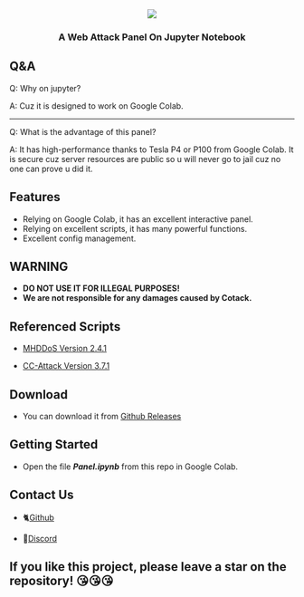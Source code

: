 <div align=center>
<img src="https://see.fontimg.com/api/renderfont4/w1xX2/eyJyIjoiZnMiLCJoIjo4MSwidyI6MTI1MCwiZnMiOjY1LCJmZ2MiOiIjMDAwMDAwIiwiYmdjIjoiI0ZGRkZGRiIsInQiOjF9/Q09UQUNL/back-to-school-personal-use-regular.png"/>
</div>

<h3 align="center">A Web Attack Panel On Jupyter Notebook</h3>

## Q&A

Q: Why on jupyter?

A: Cuz it is designed to work on Google Colab.

---

Q: What is the advantage of this panel?

A: It has high-performance thanks to Tesla P4 or P100 from Google Colab. It is secure cuz server resources are public so u will never go to jail cuz no one can prove u did it.

## Features
* Relying on Google Colab, it has an excellent interactive panel.
* Relying on excellent scripts, it has many powerful functions.
* Excellent config management.
## WARNING
* **DO NOT USE IT FOR ILLEGAL PURPOSES!**
* **We are not responsible for any damages caused by Cotack.**

## Referenced Scripts

* [MHDDoS Version 2.4.1](https://github.com/MatrixTM/MHDDoS/releases/tag/2.4)

* [CC-Attack Version 3.7.1](https://github.com/Leeon123/CC-attack/releases/tag/v3.7.1)

## Download

* You can download it from [Github Releases](https://github.com/glut410/cotack/releases)

## Getting Started
* Open the file ***Panel.ipynb*** from this repo in Google Colab.

## Contact Us

* 🐈[Github](https://github.com/glut410/cotack/issues)

* 🦕[Discord](https://discord.gg/cgGnJbu9Pj)

**If you like this project, please leave a star on the repository! 😘😘😘**
---
